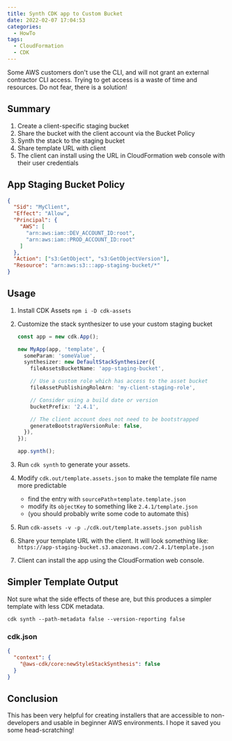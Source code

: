 ```yaml
---
title: Synth CDK app to Custom Bucket
date: 2022-02-07 17:04:53
categories:
  - HowTo
tags:
  - CloudFormation
  - CDK
---
```


Some AWS customers don't use the CLI, and will not grant an external contractor CLI access. Trying to get access is a waste of time and resources. Do not fear, there is a solution!

<!-- more -->

## Summary

1. Create a client-specific staging bucket
2. Share the bucket with the client account via the Bucket Policy
3. Synth the stack to the staging bucket
4. Share template URL with client
5. The client can install using the URL in CloudFormation web console with their user credentials

## App Staging Bucket Policy

```json
{
  "Sid": "MyClient",
  "Effect": "Allow",
  "Principal": {
    "AWS": [
      "arn:aws:iam::DEV_ACCOUNT_ID:root",
      "arn:aws:iam::PROD_ACCOUNT_ID:root"
    ]
  },
  "Action": ["s3:GetObject", "s3:GetObjectVersion"],
  "Resource": "arn:aws:s3:::app-staging-bucket/*"
}
```

## Usage

1. Install CDK Assets `npm i -D cdk-assets`
2. Customize the stack synthesizer to use your custom staging bucket

   ```typescript
   const app = new cdk.App();

   new MyApp(app, 'template', {
     someParam: 'someValue',
     synthesizer: new DefaultStackSynthesizer({
       fileAssetsBucketName: 'app-staging-bucket',

       // Use a custom role which has access to the asset bucket
       fileAssetPublishingRoleArn: 'my-client-staging-role',

       // Consider using a build date or version
       bucketPrefix: '2.4.1',

       // The client account does not need to be bootstrapped
       generateBootstrapVersionRule: false,
     }),
   });

   app.synth();
   ```

3. Run `cdk synth` to generate your assets.
4. Modify `cdk.out/template.assets.json` to make the template file name more predictable
   - find the entry with `sourcePath`=`template.template.json`
   - modify its `objectKey` to something like `2.4.1/template.json`
   - (you should probably write some code to automate this)
5. Run `cdk-assets -v -p ./cdk.out/template.assets.json publish`
6. Share your template URL with the client. It will look something like:  
   `https://app-staging-bucket.s3.amazonaws.com/2.4.1/template.json`
7. Client can install the app using the CloudFormation web console.

## Simpler Template Output

Not sure what the side effects of these are, but this produces a simpler template with less CDK metadata.

`cdk synth --path-metadata false --version-reporting false`

### cdk.json

```json
{
  "context": {
    "@aws-cdk/core:newStyleStackSynthesis": false
  }
}
```

## Conclusion

This has been very helpful for creating installers that are accessible to non-developers and usable in beginner AWS environments. I hope it saved you some head-scratching!
